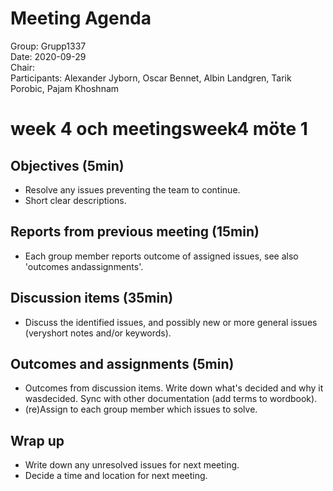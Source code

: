 # Meeting Agenda
Group: Grupp1337  
Date: 2020-09-29  
Chair:  
Participants: Alexander Jyborn, Oscar Bennet, Albin Landgren, Tarik Porobic, Pajam Khoshnam  
# week 4 och meetingsweek4 möte 1
## Objectives (5min)
- Resolve any issues preventing the team to continue.
- Short clear descriptions.
## Reports from previous meeting (15min)
-  Each group member reports outcome of assigned issues, see also 'outcomes andassignments'.
## Discussion items (35min)
-  Discuss the identified issues, and possibly new or more general issues (veryshort notes and/or keywords).
## Outcomes and assignments (5min)
-  Outcomes from discussion items. Write down what's decided and why it wasdecided. Sync with other documentation (add terms to wordbook).
-  (re)Assign to each group member which issues to solve.
## Wrap up
-  Write down any unresolved issues for next meeting.
-  Decide a time and location for next meeting.